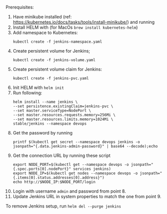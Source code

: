Prerequisites:
1. Have minikube installed (ref: https://kubernetes.io/docs/tasks/tools/install-minikube/) and running
2. Install HELM with (for MacOs `brew install kubernetes-helm`)
3. Add namespace to Kubernetes:
   ```shell script
   kubectl create -f jenkins-namespace.yaml
   ```
4. Create persistent volume for Jenkins;
    ```shell script
    kubectl create -f jenkins-volume.yaml
    ```
5. Create persistent volume claim for Jenkins:
    ```shell script
   kubectl create -f jenkins-pvc.yaml
    ```
6. Init HELM with `helm init`
7. Run following: 
    ```shell script
   helm install --name jenkins \
   --set persistence.existingClaim=jenkins-pvc \
   --set master.serviceType=NodePort \
   --set master.resources.requests.memory=256Mi \
   --set master.resources.limits.memory=1024Mi \
    stable/jenkins --namespace devops      
    ```
8. Get the password by running
    ```shell script
    printf $(kubectl get secret --namespace devops jenkins -o jsonpath="{.data.jenkins-admin-password}" | base64 --decode);echo
    ```
9. Get the connection URL by running these script
    ```shell script
    export NODE_PORT=$(kubectl get --namespace devops -o jsonpath="{.spec.ports[0].nodePort}" services jenkins)
    export NODE_IP=$(kubectl get nodes --namespace devops -o jsonpath="{.items[0].status.addresses[0].address}")
    echo http://$NODE_IP:$NODE_PORT/login
    ```
10. Login with username `admin` and password from point 8.
11. Update Jenkins URL in system properties to match the one from point 9.

To remove Jenkins setup, run `helm del --purge jenkins`